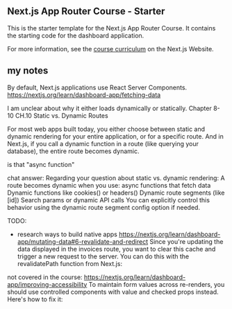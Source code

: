## Next.js App Router Course - Starter

This is the starter template for the Next.js App Router Course. It contains the starting code for the dashboard application.

For more information, see the [course curriculum](https://nextjs.org/learn) on the Next.js Website.

## my notes
By default, Next.js applications use React Server Components. https://nextjs.org/learn/dashboard-app/fetching-data

I am unclear about why it either loads dynamically or statically. Chapter 8-10
CH.10 Static vs. Dynamic Routes

For most web apps built today, you either choose between static and dynamic rendering for your entire application, or for a specific route. And in Next.js, if you call a dynamic function in a route (like querying your database), the entire route becomes dynamic.

is that "async function"

chat answer: 
    Regarding your question about static vs. dynamic rendering:
A route becomes dynamic when you use:
async functions that fetch data
Dynamic functions like cookies() or headers()
Dynamic route segments (like [id])
Search params or dynamic API calls
You can explicitly control this behavior using the dynamic route segment config option if needed.

TODO:
- research ways to build native apps
https://nextjs.org/learn/dashboard-app/mutating-data#6-revalidate-and-redirect
Since you're updating the data displayed in the invoices route, you want to clear this cache and trigger a new request to the server. You can do this with the revalidatePath function from Next.js:


not covered in the course:
https://nextjs.org/learn/dashboard-app/improving-accessibility
To maintain form values across re-renders, you should use controlled components with value and checked props instead. Here's how to fix it: